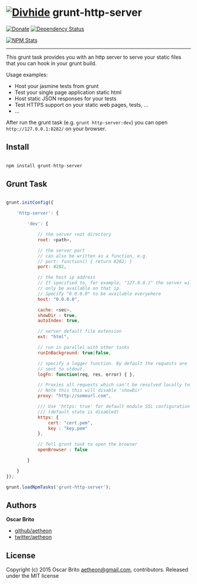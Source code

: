 # [![Divhide](http://blog.divhide.com/assets/images/divhide_128px.png)](http://divhide.com/) grunt-http-server

[![Donate](https://www.paypalobjects.com/en_US/i/btn/btn_donate_LG.gif)](https://www.paypal.com/cgi-bin/webscr?cmd=_donations&business=NYVPSL7GBYD6A&lc=US&item_name=Oscar%20Brito&currency_code=EUR&bn=PP%2dDonationsBF%3abtn_donateCC_LG%2egif%3aNonHosted)
[![Dependency Status](https://gemnasium.com/divhide/grunt-http-server.svg)](https://gemnasium.com/divhide/grunt-http-server)

[![NPM Stats](https://nodei.co/npm/grunt-http-server.png?downloads=true&downloadRank=true&stars=true)](https://www.npmjs.com/package/grunt-http-server)

---

This grunt task provides you with an http server to serve your static files that you can
hook in your grunt build.

Usage examples:

* Host your jasmine tests from grunt
* Test your single page application static html
* Host static JSON responses for your tests
* Test HTTPS support on your static web pages, tests, ...
* ...

After run the grunt task (e.g. ```grunt http-server:dev```) you can open
```http://127.0.0.1:8282/``` on your browser.

## Install

```js

npm install grunt-http-server

```

## Grunt Task

```js

grunt.initConfig({

    'http-server': {

        'dev': {

            // the server root directory
            root: <path>,

            // the server port
            // can also be written as a function, e.g.
            // port: function() { return 8282; }
            port: 8282,

            // the host ip address
            // If specified to, for example, "127.0.0.1" the server will
            // only be available on that ip.
            // Specify "0.0.0.0" to be available everywhere
            host: "0.0.0.0",

            cache: <sec>,
            showDir : true,
            autoIndex: true,

            // server default file extension
            ext: "html",

            // run in parallel with other tasks
            runInBackground: true|false,

            // specify a logger function. By default the requests are
            // sent to stdout.
            logFn: function(req, res, error) { },

            // Proxies all requests which can't be resolved locally to the given url
            // Note this this will disable 'showDir'
            proxy: "http://someurl.com",

            /// Use 'https: true' for default module SSL configuration
            /// (default state is disabled)
            https: {
                cert: "cert.pem",
                key : "key.pem"
            },

            // Tell grunt task to open the browser
            openBrowser : false

        }

    }
});

grunt.loadNpmTasks('grunt-http-server');


```

## Authors

**Oscar Brito**

+ [github/aetheon](https://github.com/aetheon)
+ [twitter/aetheon](http://twitter.com/aetheon)


## License
Copyright (c) 2015 Oscar Brito <aetheon@gmail.com>, contributors.
Released under the MIT license

